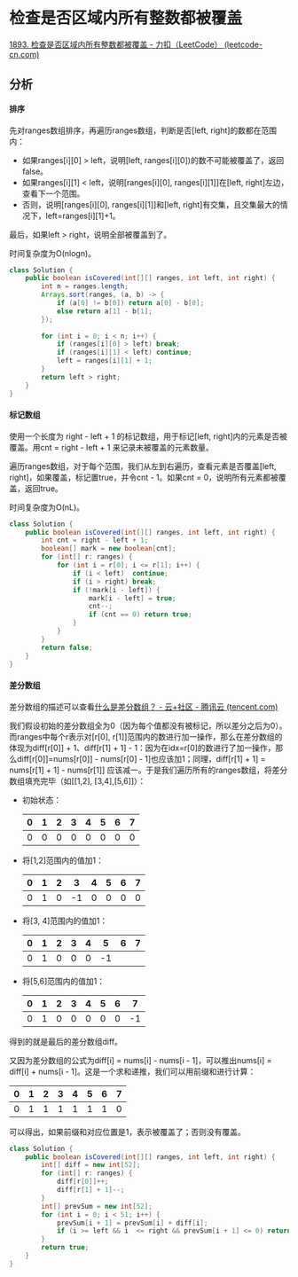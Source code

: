 # 检查是否区域内所有整数都被覆盖

[1893. 检查是否区域内所有整数都被覆盖 - 力扣（LeetCode） (leetcode-cn.com)](https://leetcode-cn.com/problems/check-if-all-the-integers-in-a-range-are-covered/)

## 分析

#### 排序

先对ranges数组排序，再遍历ranges数组，判断是否[left, right]的数都在范围内：

*   如果ranges\[i][0] > left，说明[left, ranges\[i][0])的数不可能被覆盖了，返回false。
*   如果ranges\[i][1] < left，说明[ranges\[i][0], ranges\[i][1]]在[left, right]左边，查看下一个范围。
*   否则，说明[ranges\[i][0], ranges\[i][1]]和[left, right]有交集，且交集最大的情况下，left=ranges\[i][1]+1。

最后，如果left > right，说明全部被覆盖到了。

时间复杂度为O(nlogn)。

```java
class Solution {
    public boolean isCovered(int[][] ranges, int left, int right) {
        int n = ranges.length;
        Arrays.sort(ranges, (a, b) -> {
            if (a[0] != b[0]) return a[0] - b[0];
            else return a[1] - b[1];
        });
        
        for (int i = 0; i < n; i++) {
            if (ranges[i][0] > left) break;
            if (ranges[i][1] < left) continue;
            left = ranges[i][1] + 1;
        }
        return left > right;
    }
}
```

#### 标记数组

使用一个长度为 right - left + 1 的标记数组，用于标记[left, right]内的元素是否被覆盖。用cnt = right - left + 1 来记录未被覆盖的元素数量。

遍历ranges数组，对于每个范围，我们从左到右遍历，查看元素是否覆盖[left, right]，如果覆盖，标记置true，并令cnt - 1。如果cnt = 0，说明所有元素都被覆盖，返回true。

时间复杂度为O(nL)。

```java
class Solution {
    public boolean isCovered(int[][] ranges, int left, int right) {
        int cnt = right - left + 1;
        boolean[] mark = new boolean[cnt];
        for (int[] r: ranges) {
            for (int i = r[0]; i <= r[1]; i++) {
                if (i < left)  continue;
                if (i > right) break;
                if (!mark[i - left]) {
                    mark[i - left] = true;
                    cnt--;
                    if (cnt == 0) return true;
                }
            }
        }
        return false;
    }
}
```

#### 差分数组

差分数组的描述可以查看[什么是差分数组？ - 云+社区 - 腾讯云 (tencent.com)](https://cloud.tencent.com/developer/article/1629357)

我们假设初始的差分数组全为0（因为每个值都没有被标记，所以差分之后为0）。而ranges中每个r表示对[r[0], r[1]]范围内的数进行加一操作，那么在差分数组的体现为diff[r[0]] + 1、diff[r[1] + 1] - 1：因为在idx=r[0]的数进行了加一操作，那么diff[r[0]]=nums[r[0]] - nums[r[0] - 1]也应该加1；同理，diff[r[1] + 1] = nums[r[1] + 1] - nums[r[1]] 应该减一。于是我们遍历所有的ranges数组，将差分数组填充完毕（如[[1,2], [3,4],[5,6]]）：

*   初始状态：

    | 0    | 1    | 2    | 3    | 4    | 5    | 6    | 7    |
    | ---- | ---- | ---- | ---- | ---- | ---- | ---- | ---- |
    | 0    | 0    | 0    | 0    | 0    | 0    | 0    | 0    |

*   将[1,2]范围内的值加1：

    | 0    | 1    | 2    | 3    | 4    | 5    | 6    | 7    |
    | ---- | ---- | ---- | ---- | ---- | ---- | ---- | ---- |
    | 0    | 1    | 0    | -1   | 0    | 0    | 0    | 0    |

*   将[3, 4]范围内的值加1：

    | 0    | 1    | 2    | 3    | 4    | 5    | 6    | 7    |
    | ---- | ---- | ---- | ---- | ---- | ---- | ---- | ---- |
    | 0    | 1    | 0    | 0    | 0    | -1   |      |      |

*   将[5,6]范围内的值加1：

    | 0    | 1    | 2    | 3    | 4    | 5    | 6    | 7    |
    | ---- | ---- | ---- | ---- | ---- | ---- | ---- | ---- |
    | 0    | 1    | 0    | 0    | 0    | 0    | 0    | -1   |

得到的就是最后的差分数组diff。

又因为差分数组的公式为diff[i] = nums[i] - nums[i - 1]，可以推出nums[i] = diff[i] + nums[i - 1]。这是一个求和递推，我们可以用前缀和进行计算：

| 0    | 1    | 2    | 3    | 4    | 5    | 6    | 7    |
| ---- | ---- | ---- | ---- | ---- | ---- | ---- | ---- |
| 0    | 1    | 1    | 1    | 1    | 1    | 1    | 0    |

可以得出，如果前缀和对应位置是1，表示被覆盖了；否则没有覆盖。

```java
class Solution {
    public boolean isCovered(int[][] ranges, int left, int right) {
        int[] diff = new int[52];
        for (int[] r: ranges) {
            diff[r[0]]++;
            diff[r[1] + 1]--;
        }
        int[] prevSum = new int[52];
        for (int i = 0; i < 51; i++) {
            prevSum[i + 1] = prevSum[i] + diff[i];
            if (i >= left && i  <= right && prevSum[i + 1] <= 0) return false;
        }
        return true;
    }
}
```

